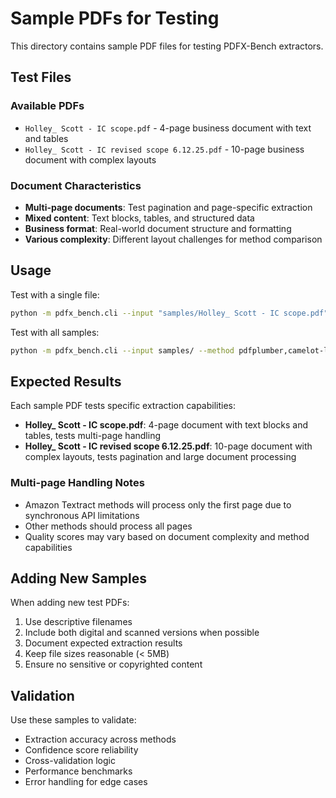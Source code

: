 # Sample PDFs for Testing

This directory contains sample PDF files for testing PDFX-Bench extractors.

## Test Files

### Available PDFs
- `Holley_ Scott - IC scope.pdf` - 4-page business document with text and tables
- `Holley_ Scott - IC revised scope 6.12.25.pdf` - 10-page business document with complex layouts

### Document Characteristics
- **Multi-page documents**: Test pagination and page-specific extraction
- **Mixed content**: Text blocks, tables, and structured data
- **Business format**: Real-world document structure and formatting
- **Various complexity**: Different layout challenges for method comparison

## Usage

Test with a single file:
```bash
python -m pdfx_bench.cli --input "samples/Holley_ Scott - IC scope.pdf" --method auto
```

Test with all samples:
```bash
python -m pdfx_bench.cli --input samples/ --method pdfplumber,camelot-lattice,tabula
```

## Expected Results

Each sample PDF tests specific extraction capabilities:

- **Holley_ Scott - IC scope.pdf**: 4-page document with text blocks and tables, tests multi-page handling
- **Holley_ Scott - IC revised scope 6.12.25.pdf**: 10-page document with complex layouts, tests pagination and large document processing

### Multi-page Handling Notes
- Amazon Textract methods will process only the first page due to synchronous API limitations
- Other methods should process all pages
- Quality scores may vary based on document complexity and method capabilities

## Adding New Samples

When adding new test PDFs:

1. Use descriptive filenames
2. Include both digital and scanned versions when possible
3. Document expected extraction results
4. Keep file sizes reasonable (< 5MB)
5. Ensure no sensitive or copyrighted content

## Validation

Use these samples to validate:
- Extraction accuracy across methods
- Confidence score reliability
- Cross-validation logic
- Performance benchmarks
- Error handling for edge cases
